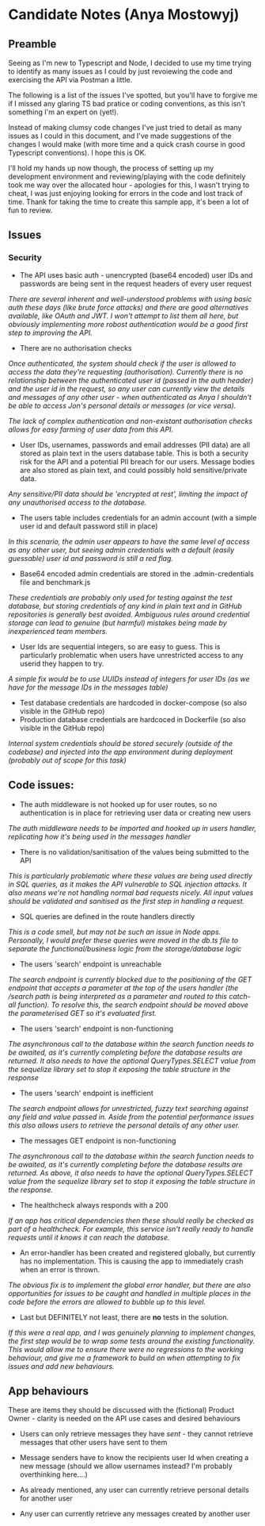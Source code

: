 # Candidate Notes (Anya Mostowyj)

## Preamble

Seeing as I'm new to Typescript and Node, I decided to use my time trying to identify as many issues as I could by just revoiewing the code and exercising the API via Postman a little.

The following is a list of the issues I've spotted, but you'll have to forgive me if I missed any glaring TS bad pratice or coding conventions, as this isn't something I'm an expert on (yet!).

Instead of making clumsy code changes I've just tried to detail as many issues as I could in this document, and I've made suggestions of the changes I would make (with more time and a quick crash course in good Typescript conventions). I hope this is OK.

I'll hold my hands up now though, the process of setting up my development environment and reviewing/playing with the code definitely took me way over the allocated hour - apologies for this, I wasn't trying to cheat, I was just enjoying looking for errors in the code and lost track of time. Thank for taking the time to create this sample app, it's been a lot of fun to review.

## Issues

### Security

- The API uses basic auth -  unencrypted (base64 encoded) user IDs and passwords are being sent in the request headers of every user request

_There are several inherent and well-understood problems with using basic auth these days (like brute force attacks) and there are good alternatives available, like OAuth and JWT. I won't attempt to list them all here, but obviously implementing more robost authentication would be a good first step to improving the API._

- There are no authorisation checks

_Once authenticated, the system should check if the user is allowed to access the data they're requesting (authorisation). Currently there is no relationship between the authenticated user id (passed in the auth header) and the user id in the request, so any user can currently view the details and messages of any other user - when authenticated as Anya I shouldn't be able to access Jon's personal details or messages (or vice versa)._

_The lack of complex authentication and non-existant authorisation checks allows for easy farming of user data from this API._

- User IDs, usernames, passwords and email addresses (PII data) are all stored as plain text in the users database table. This is both a security risk for the API and a potential PII breach for our users. Message bodies are also stored as plain text, and could possibly hold sensitive/private data.

_Any sensitive/PII data should be 'encrypted at rest', limiting the impact of any unauthorised access to the database._

- The users table includes credentials for an admin account (with a simple user id and default password still in place)

_In this scenario, the admin user appears to have the same level of access as any other user, but seeing admin credentials with a default (easily guessable) user id and password is still a red flag._

- Base64 encoded admin credentials are stored in the .admin-credentials file and benchmark.js

_These credentials are probably only used for testing against the test database, but storing credentials of any kind in plain text and in GitHub repositories is generally best avoided. Ambiguous rules around credential storage can lead to genuine (but harmful) mistakes being made by inexperienced team members._

- User Ids are sequential integers, so are easy to guess. This is particularly problematic when users have unrestricted access to any userid they happen to try.

_A simple fix would be to use UUIDs instead of integers for user IDs (as we have for the message IDs in the messages table)_

- Test database credentials are hardcoded in docker-compose (so also visible in the GitHub repo)
- Production database credentials are hardcoced in Dockerfile (so also visible in the GitHub repo)

_Internal system credentials should be stored securely (outside of the codebase) and injected into the app environment during deployment (probably out of scope for this task)_

## Code issues:

- The auth middleware is not hooked up for user routes, so no authentication is in place for retrieving user data or creating new users

_The auth middleware needs to be imported and hooked up in users handler, replicating how it's being used in the messages handler_

- There is no validation/sanitisation of the values being submitted to the API 

_This is particularly problematic where these values are being used directly in SQL queries, as it makes the API vulnerable to SQL injection attacks. It also means we're not handling normal bad requests nicely. All input values should be validated and sanitised as the first step in handling a request._

- SQL queries are defined in the route handlers directly

_This is a code smell, but may not be such an issue in Node apps. Personally, I would prefer these queries were moved in the db.ts file to separate the functional/business logic from the storage/database logic_

- The users 'search' endpoint is unreachable

_The search endpoint is currently blocked due to the positioning of the GET endpoint that accepts a parameter at the top of the users handler (the /search path is being interpreted as a parameter and routed to this catch-all function). To resolve this, the search endpoint should be moved above the parameterised GET so it's evaluated first._

- The users 'search' endpoint is non-functioning

_The asynchronous call to the database within the search function needs to be awaited, as it's currently completing before the database results are returned. It also needs to have the optional QueryTypes.SELECT value from the sequelize library set to stop it exposing the table structure in the response_

- The users 'search' endpoint is inefficient

_The search endpoint allows for unrestricted, fuzzy text searching against any field and value passed in. Aside from the potential performance issues this also allows users to retrieve the personal details of any other user._

- The messages GET endpoint is non-functioning

_The asynchronous call to the database within the search function needs to be awaited, as it's currently completing before the database results are returned. As above, it also needs to have the optional QueryTypes.SELECT value from the sequelize library set to stop it exposing the table structure in the response._

- The healthcheck always responds with a 200 

_If an app has critical dependencies then these should really be checked as part of a healthcheck. For example, this service isn't really ready to handle requests until it knows it can reach the database._

- An error-handler has been created and registered globally, but currently has no implementation. This is causing the app to immediately crash when an error is thrown.

_The obvious fix is to implement the global error handler, but there are also opportunities for issues to be caught and handled in multiple places in the code before the errors are allowed to bubble up to this level._

- Last but DEFINITELY not least, there are **no** tests in the solution. 

_If this were a real app, and I was genuinely planning to implement changes, the first step would be to wrap some tests around the existing functionality. This would allow me to ensure there were no regressions to the working behaviour, and give me a framework to build on when attempting to fix issues and add new behaviours._

## App behaviours

These are items they should be discussed with the (fictional) Product Owner - clarity is needed on the API use cases and desired behaviours

- Users can only retrieve messages they have *sent* - they cannot retrieve messages that other users have sent to them

- Message senders have to know the recipients user Id when creating a new message (should we allow usernames instead? I'm probably overthinking here....)

- As already mentioned, any user can currently retrieve personal details for another user

- Any user can currently retrieve any messages created by another user